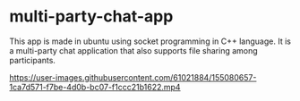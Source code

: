 # multi-party-chat-app
This app is made in ubuntu using socket programming in C++ language. It is a multi-party chat application that also supports file sharing among participants.


https://user-images.githubusercontent.com/61021884/155080657-1ca7d571-f7be-4d0b-bc07-f1ccc21b1622.mp4
